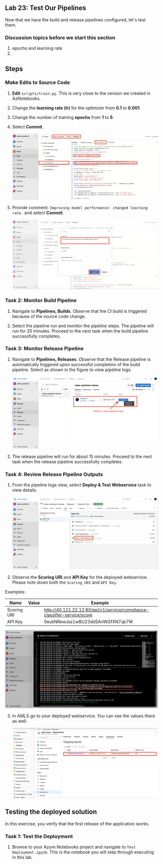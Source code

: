 ## Lab 23:  Test Our Pipelines

Now that we have the build and release pipelines configured, let's test them.  


### Discussion topics before we start this section  

1. epochs and learning rate
2. 

## Steps

### Make Edits to Source Code

1. **Edit** `scripts/train.py`.  This is very close to the version we created in AzNotebooks.  

3. Change the **learning rate (lr)** for the optimizer from **0.1** to **0.001**.

4. Change the number of training **epochs** from **1** to **5**.

5. Select **Commit**.

    ![Make edits to train.py by changing the learning rate. Select Commit after editing.](../images/44_1.png 'Edit Train.py')
    
6. Provide comment: `Improving model performance: changed learning rate.` and select **Commit**.

    ![Provide commit comment for train.py.](../images/45_1.png 'Commit - Comment')
    
### Task 2: Monitor Build Pipeline

1. Navigate to **Pipelines, Builds**. Observe that the CI build is triggered because of the source code change. 

2. Select the pipeline run and monitor the pipeline steps. The pipeline will run for 20 minutes. Proceed to the next task when the build pipeline successfully completes.
    

### Task 3: Monitor Release Pipeline

1. Navigate to **Pipelines, Releases**. Observe that the Release pipeline is automatically triggered upon successful completion of the build pipeline. Select as shown in the figure to view pipeline logs. 
    
   ![Navigate to Pipelines, Releases and Select as shown in the figure to view pipeline logs.](../images/48.png 'Pipelines - Releases')
   
2. The release pipeline will run for about 15 minutes. Proceed to the next task when the release pipeline successfully completes.

### Task 4: Review Release Pipeline Outputs

1. From the pipeline logs view, select **Deploy & Test Webservice** task to view details.

    ![Select Deploy & Test Webservice task to view details.](../images/50.png 'Pipeline Logs')
    
2. Observe the **Scoring URI** and **API Key** for the deployed webservice. Please note down both the `Scoring URI` and `API Key`.

Examples:

|Name|Value|Example|
|----|-----|--------|
|Scoring URI||http://40.121.22.12:80/api/v1/service/compliance-classifier-service/score |
|API Key||0eukNRewJss1wBU23ddSAnWGfXN7qk7M|

![View Deploy & Test Webservice task logs and note down the Scoring URI of the deployed webservice.](../images/51.png 'Deploy & Test Webservice Task Logs')

3. In AMLS go to your deployed webservice.  You can see the values there as well.  

    ![View deployed webservice in Azure Portal.](../images/52.png 'Azure Portal - Workspace, Deployments')




## Testing the deployed solution

In this exercise, you verify that the first release of the application works.

### Task 1: Test the Deployment

1. Browse to your Azure Notebooks project and navigate to `Test Deployment.ipynb`. This is the notebook you will step through executing in this lab.

 
